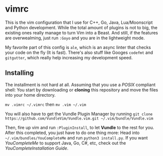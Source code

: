 # vimrc

This is the vim configuration that I use for C++, Go, Java, Lua/Moonscript and Python development.
While the total amount of plugins is not to big, the existing ones really manage to turn Vim into a Beast. And still, if the features are overwealming,
just run `:Goyo` and you are in the lightweight mode.

My favorite part of this config is `ale`, which is an async linter that checks your code on the fly (It is fast). There's also stuff like Googes `codefmt` and `gitgutter`, which really help increasing my development speed.

## Installing

The installment is not hard at all.
Assuming that you use a *POSIX* compliant shell:
You start by downloading or **cloning** this repository and move the files into your home directory.

`mv .vimrc ~/.vimrc`
then
`mv .vim ~/.vim`

You will also have to get the Vundle Plugin Manager by running
`git clone https://github.com/VundleVim/Vundle.vim.git ~/.vim/bundle/Vundle.vim`

Then, fire up vim and run `:PluginInstall`, to let **Vundle** to the rest for you. After this completed, you just have to do one thing more: Head into `~/.vim/bundles/YouCompleteMe` and run `python3 install.py`. If you want *YouCompleteMe* to support Java, Go, C#, etc, check out the *YouCompleteInstallation Guide*.

